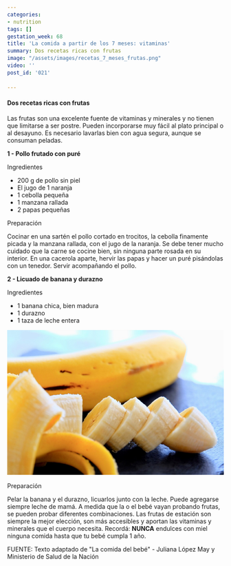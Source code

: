 ```yaml
---
categories:
- nutrition
tags: []
gestation_week: 68
title: 'La comida a partir de los 7 meses: vitaminas'
summary: Dos recetas ricas con frutas
image: "/assets/images/recetas_7_meses_frutas.png"
video: ''
post_id: '021'

---
```

#### Dos recetas ricas con frutas

Las frutas son una excelente fuente de vitaminas y minerales y no tienen que limitarse a ser postre. Pueden incorporarse muy fácil al plato principal o al desayuno. Es necesario lavarlas bien con agua segura, aunque se consuman peladas.

**1 - Pollo frutado con puré** 

Ingredientes

* 200 g de pollo sin piel
* El jugo de 1 naranja
* 1 cebolla pequeña
* 1 manzana rallada 
* 2 papas pequeñas

Preparación

Cocinar en una sartén el pollo cortado en trocitos, la cebolla finamente picada y la manzana rallada, con el jugo de la naranja. Se debe tener mucho cuidado que la carne se cocine bien, sin ninguna parte rosada en su interior. En una cacerola aparte, hervir las papas y hacer un puré pisándolas con un tenedor. Servir acompañando el pollo. 

**2 - Licuado de banana y durazno**

Ingredientes 

* 1 banana chica, bien madura
* 1 durazno
* 1 taza de leche entera 

![](/assets/images/image887.png)

Preparación

Pelar la banana y el durazno, licuarlos junto con la leche. Puede agregarse siempre leche de mamá. A medida que la o el bebé vayan probando frutas, se pueden probar diferentes combinaciones. Las frutas de estación son siempre la mejor elección, son más accesibles y aportan las vitaminas y minerales que el cuerpo necesita. Recordá: **NUNCA** endulces con miel ninguna comida hasta que tu bebé cumpla 1 año.

FUENTE: Texto adaptado de "La comida del bebé" - Juliana López May y Ministerio de Salud de la Nación